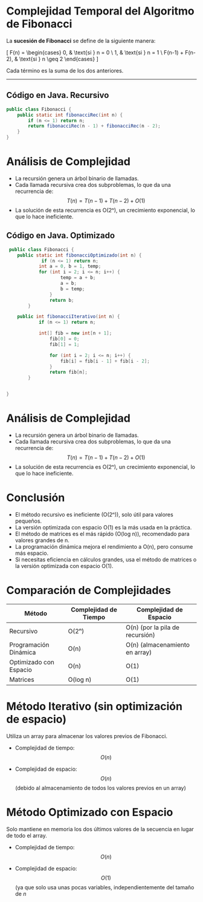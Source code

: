 # Complejidad Temporal del Algoritmo de Fibonacci

La **sucesión de Fibonacci** se define de la siguiente manera:

\[
F(n) =
\begin{cases} 
    0, & \text{si } n = 0 \\
    1, & \text{si } n = 1 \\
    F(n-1) + F(n-2), & \text{si } n \geq 2
\end{cases}
\]

Cada término es la suma de los dos anteriores.

---

## Código en Java. Recursivo

```java
public class Fibonacci {
    public static int fibonacciRec(int n) {
        if (n <= 1) return n;
        return fibonacciRec(n - 1) + fibonacciRec(n - 2);
    }
}
```

# Análisis de Complejidad

* La recursión genera un árbol binario de llamadas.
* Cada llamada recursiva crea dos subproblemas, lo que da una recurrencia de: $$T(n)=T(n−1)+T(n−2)+O(1)$$
* La solución de esta recurrencia es O(2ⁿ), un crecimiento exponencial, lo que lo hace ineficiente.


## Código en Java. Optimizado
```java
 public class Fibonacci {
 	public static int fibonacciOptimizado(int n) {
       		 if (n <= 1) return n;
       		int a = 0, b = 1, temp;
     	  	for (int i = 2; i <= n; i++) {
            		temp = a + b;
            		a = b;
            		b = temp;
        		}
        		return b;
        }

	public int fibonacciIterativo(int n) {
       		if (n <= 1) return n;

       		int[] fib = new int[n + 1];
        		fib[0] = 0;
        		fib[1] = 1;

        		for (int i = 2; i <= n; i++) {
            		fib[i] = fib[i - 1] + fib[i - 2];
        		}
        		return fib[n];
    	}


}   
``` 

# Análisis de Complejidad

* La recursión genera un árbol binario de llamadas.
* Cada llamada recursiva crea dos subproblemas, lo que da una recurrencia de: $$T(n)=T(n−1)+T(n−2)+O(1)$$
* La solución de esta recurrencia es O(2ⁿ), un crecimiento exponencial, lo que lo hace ineficiente.

# Conclusión

* El método recursivo es ineficiente (O(2ⁿ)), solo útil para valores pequeños.
* La versión optimizada con espacio O(1) es la más usada en la práctica.
* El método de matrices es el más rápido (O(log n)), recomendado para valores grandes de n.
* La programación dinámica mejora el rendimiento a O(n), pero consume más espacio.
* Si necesitas eficiencia en cálculos grandes, usa el método de matrices o la versión optimizada con espacio O(1).


# Comparación de Complejidades

| Método                   | Complejidad de Tiempo | Complejidad de Espacio |
|--------------------------|----------------------|------------------------|
| Recursivo         | O(2ⁿ)                | O(n) (por la pila de recursión) |
| Programación Dinámica    | O(n)                 | O(n) (almacenamiento en array) |
| Optimizado con Espacio   | O(n)                 | O(1) |
| Matrices                 | O(log n)             | O(1) |

   
# Método Iterativo (sin optimización de espacio)

Utiliza un array para almacenar los valores previos de Fibonacci.

* Complejidad de tiempo: $$O(n)$$

* Complejidad de espacio: $$O(n)$$ (debido al almacenamiento de todos los valores previos en un array)

# Método Optimizado con Espacio

Solo mantiene en memoria los dos últimos valores de la secuencia en lugar de todo el array.

* Complejidad de tiempo: $$O(n)$$

* Complejidad de espacio: $$O(1)$$ (ya que solo usa unas pocas variables, independientemente del tamaño de $n$
 
   